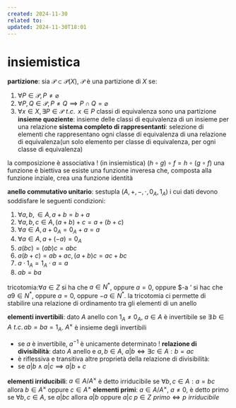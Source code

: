 ```yaml
---
created: 2024-11-30
related to: 
updated: 2024-11-30T18:01
---
```

# insiemistica
**partizione**: sia $\mathcal{P} \subset \mathcal{P}(X)$, $\mathcal{P}$ è una partizione di $X$ se:
1. $\forall P \in \mathcal{P}, P \neq \varnothing$
2. $\forall P, Q \in \mathcal{P}, P \neq Q \implies P \cap Q = \varnothing$
3. $\forall x \in X, \exists P \in \mathcal{P} \,\,t.c. \,\ x \in P$
classi di equivalenza sono una partizione 
**insieme quoziente**: insieme delle classi di equivalenza di un insieme per una relazione
**sistema completo di rappresentanti**: selezione di elementi che rappresentano ogni classe di equivalenza di una relazione di equivalenza(un solo elemento per classe di equivalenza, per ogni classe di equivalenza)

la composizione è associativa ! (in insiemistica) $(h\circ g) \circ f = h \circ (g \circ f)$
una funzione è biettiva se esiste una funzione inveresa che, composta alla funzione inziale, crea una funzione identità

**anello commutativo unitario**: sestupla $(A,+,-,\cdot,0_A, 1_A)$
i cui dati devono soddisfare le seguenti condizioni:
1. $\forall a,b, \in A, a+b = b+a$
2. $\forall a,b,c \in A, (a+b)+c = a+(b+c)$
3. $\forall a\in A, a+0_{A}=0_{A}+a=a$
4. $\forall a \in A, a +(-a) = 0_{A}$
5. $a(bc)=(ab)c=abc$
6. $a(b+c)=ab+ac, (a+b)c=ac+bc$
7. $a \cdot 1_{A}=1_{A} \cdot a=a$
8. $ab=ba$

tricotomia:$\forall a \in Z$ si ha che $a \in N^*$, oppure $a=0$, oppure $-a ‘ si hac che $a9 \in N^*$, oppure $a=0$, oppure $-a \in N^*$. la tricotomia ci permette di stabilire una relazione di ordinamento tra gli elementi di un anello

**elementi invertibili**: dato $A$ anello con $1_A \neq 0_A$, $a \in A$ è invertibile se $\exists \,b \in A \,\,t.c.\, ab=ba=1_A$. $A^{\times}$ è insieme degli invertibili
- se $a$ è invertibile, $a^{-1}$ è unicamente determinato !
**relazione di divisibilità**: dato $A$ anello e $a,b \in A$, $a|b \iff \exists c \in A : b=ac$
- è riflessiva e transitiva
altre proprietà della relazione di divisibilità: 
- se $a|b \land a|c \implies a|b+c$

**elementi irriducibili**: $a \in A/A^{\times}$ è detto irriducibile se $\forall b,c \in A : a=bc$ allora $b \in A^{\times}$ oppure $c \in A^{\times}$
**elementi primi**: $a \in A/A^{\times}$, $a \neq 0$, è detto primo se $\forall b,c \in A$, se $a|bc$ allora $a|b$ oppure $a|c$
 $p \in Z \,\, primo \iff p \,\, irriducibile$